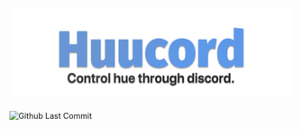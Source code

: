 # ![Huucord](images/huucord_banner.png)
![Github Last Commit](https://img.shields.io/github/last-commit/flyxn/huucord?color=%233F84E5&logo=github)

